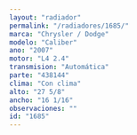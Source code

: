 ```yaml
---
layout: "radiador"
permalink: "/radiadores/1685/"
marca: "Chrysler / Dodge"
modelo: "Caliber"
ano: "2007"
motor: "L4 2.4"
transmision: "Automática"
parte: "438144"
clima: "Con clima"
alto: "27 5/8"
ancho: "16 1/16"
observaciones: ""
id: "1685"
---
```


